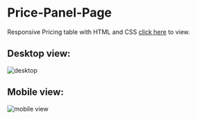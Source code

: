 # Price-Panel-Page
Responsive Pricing table with HTML and CSS
[click here](https://sai-mudike.github.io/Price-Panel-Page/) to view.

## Desktop view:

![desktop](https://github.com/sai-mudike/Price-Panel-Page/assets/127184650/ef029f44-a2c8-4fa1-b991-200d635f415b)

## Mobile view:

![mobile view](https://github.com/sai-mudike/Price-Panel-Page/assets/127184650/42cbbcf2-3f5b-4d91-9170-361e628483d3)
